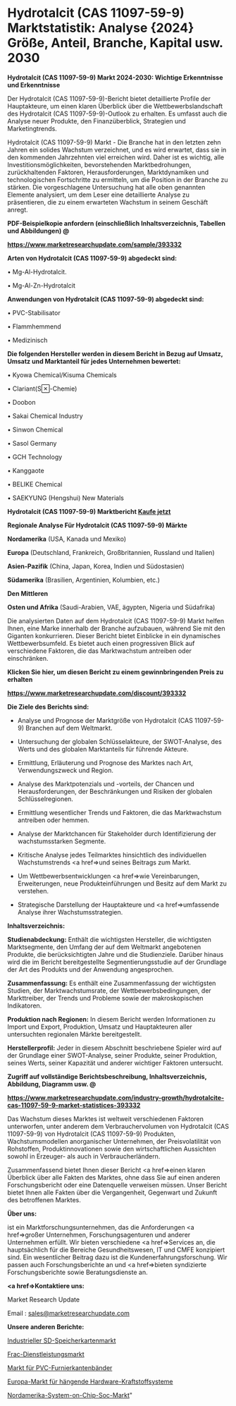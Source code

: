 # Hydrotalcit (CAS 11097-59-9) Marktstatistik: Analyse {2024} Größe, Anteil, Branche, Kapital usw. 2030

<strong>Hydrotalcit (CAS 11097-59-9) Markt 2024-2030: Wichtige Erkenntnisse und Erkenntnisse</strong>

Der Hydrotalcit (CAS 11097-59-9)-Bericht bietet detaillierte Profile der Hauptakteure, um einen klaren Überblick über die Wettbewerbslandschaft des Hydrotalcit (CAS 11097-59-9)-Outlook zu erhalten. Es umfasst auch die Analyse neuer Produkte, den Finanzüberblick, Strategien und Marketingtrends.

Hydrotalcit (CAS 11097-59-9) Markt - Die Branche hat in den letzten zehn Jahren ein solides Wachstum verzeichnet, und es wird erwartet, dass sie in den kommenden Jahrzehnten viel erreichen wird. Daher ist es wichtig, alle Investitionsmöglichkeiten, bevorstehenden Marktbedrohungen, zurückhaltenden Faktoren, Herausforderungen, Marktdynamiken und technologischen Fortschritte zu ermitteln, um die Position in der Branche zu stärken. Die vorgeschlagene Untersuchung hat alle oben genannten Elemente analysiert, um dem Leser eine detaillierte Analyse zu präsentieren, die zu einem erwarteten Wachstum in seinem Geschäft anregt.



<strong><b>PDF-Beispielkopie anfordern (einschließlich Inhaltsverzeichnis, Tabellen und Abbildungen) @ </b></strong>

<strong><a href=https://www.marketresearchupdate.com/sample/393332>

<strong>https://www.marketresearchupdate.com/sample/393332</u></a></strong></strong>



<strong>Arten von Hydrotalcit (CAS 11097-59-9) abgedeckt sind:</strong>

• Mg-Al-Hydrotalcit.

• Mg-Al-Zn-Hydrotalcit



<strong>Anwendungen von Hydrotalcit (CAS 11097-59-9) abgedeckt sind:</strong>

• PVC-Stabilisator

• Flammhemmend

• Medizinisch



<strong>Die folgenden Hersteller werden in diesem Bericht in Bezug auf Umsatz, Umsatz und Marktanteil für jedes Unternehmen bewertet:</strong>

• Kyowa Chemical/Kisuma Chemicals

• Clariant(S-Chemie)

• Doobon

• Sakai Chemical Industry

• Sinwon Chemical

• Sasol Germany

• GCH Technology

• Kanggaote

• BELIKE Chemical

• SAEKYUNG (Hengshui) New Materials



<strong>Hydrotalcit (CAS 11097-59-9) Marktbericht <a href=https://www.marketresearchupdate.com/buynow/393332>Kaufe jetzt</a></strong>



<strong>Regionale Analyse Für Hydrotalcit (CAS 11097-59-9) Märkte</strong>



<strong>Nordamerika</strong> (USA, Kanada und Mexiko)



<strong>Europa</strong> (Deutschland, Frankreich, Großbritannien, Russland und Italien)



<strong>Asien-Pazifik</strong> (China, Japan, Korea, Indien und Südostasien)



<strong>Südamerika</strong> (Brasilien, Argentinien, Kolumbien, etc.)



<strong>Den Mittleren</strong> 

<strong>Osten und Afrika</strong> (Saudi-Arabien, VAE, ägypten, Nigeria und Südafrika)

Die analysierten Daten auf dem Hydrotalcit (CAS 11097-59-9) Markt helfen Ihnen, eine Marke innerhalb der Branche aufzubauen, während Sie mit den Giganten konkurrieren. Dieser Bericht bietet Einblicke in ein dynamisches Wettbewerbsumfeld. Es bietet auch einen progressiven Blick auf verschiedene Faktoren, die das Marktwachstum antreiben oder einschränken.



<strong>Klicken Sie hier, um diesen Bericht zu einem gewinnbringenden Preis zu erhalten
</strong>

<strong><a href=https://www.marketresearchupdate.com/discount/393332>https://www.marketresearchupdate.com/discount/393332</b></u></strong></a>



<strong>Die Ziele des Berichts sind:</strong>

- Analyse und Prognose der Marktgröße von Hydrotalcit (CAS 11097-59-9) Branchen auf dem Weltmarkt.

- Untersuchung der globalen Schlüsselakteure, der SWOT-Analyse, des Werts und des globalen Marktanteils für führende Akteure.

- Ermittlung, Erläuterung und Prognose des Marktes nach Art, Verwendungszweck und Region.

- Analyse des Marktpotenzials und -vorteils, der Chancen und Herausforderungen, der Beschränkungen und Risiken der globalen Schlüsselregionen.

- Ermittlung wesentlicher Trends und Faktoren, die das Marktwachstum antreiben oder hemmen.

- Analyse der Marktchancen für Stakeholder durch Identifizierung der wachstumsstarken Segmente.

- Kritische Analyse jedes Teilmarktes hinsichtlich des individuellen Wachstumstrends <a href=>und</a> seines Beitrags zum Markt.

- Um Wettbewerbsentwicklungen <a href=>wie</a> Vereinbarungen, Erweiterungen, neue Produkteinführungen und Besitz auf dem Markt zu verstehen.

- Strategische Darstellung der Hauptakteure und <a href=>umfas</a>sende Analyse ihrer Wachstumsstrategien.



<strong>Inhaltsverzeichnis:</strong>



<strong>Studienabdeckung:</strong> Enthält die wichtigsten Hersteller, die wichtigsten Marktsegmente, den Umfang der auf dem Weltmarkt angebotenen Produkte, die berücksichtigten Jahre und die Studienziele. Darüber hinaus wird die im Bericht bereitgestellte Segmentierungsstudie auf der Grundlage der Art des Produkts und der Anwendung angesprochen.



<strong>Zusammenfassung:</strong> Es enthält eine Zusammenfassung der wichtigsten Studien, der Marktwachstumsrate, der Wettbewerbsbedingungen, der Markttreiber, der Trends und Probleme sowie der makroskopischen Indikatoren.



<strong>Produktion nach Regionen:</strong> In diesem Bericht werden Informationen zu Import und Export, Produktion, Umsatz und Hauptakteuren aller untersuchten regionalen Märkte bereitgestellt.



<strong>Herstellerprofil:</strong> Jeder in diesem Abschnitt beschriebene Spieler wird auf der Grundlage einer SWOT-Analyse, seiner Produkte, seiner Produktion, seines Werts, seiner Kapazität und anderer wichtiger Faktoren untersucht.



<strong><b>Zugriff auf vollständige Berichtsbeschreibung, Inhaltsverzeichnis, Abbildung, Diagramm usw. @ </b></strong>

<strong><a href=https://www.marketresearchupdate.com/industry-growth/hydrotalcite-cas-11097-59-9-market-statistices-393332>https://www.marketresearchupdate.com/industry-growth/hydrotalcite-cas-11097-59-9-market-statistices-393332</a></strong>

Das Wachstum dieses Marktes ist weltweit verschiedenen Faktoren unterworfen, unter anderem dem Verbrauchervolumen von Hydrotalcit (CAS 11097-59-9) von Hydrotalcit (CAS 11097-59-9) Produkten, Wachstumsmodellen anorganischer Unternehmen, der Preisvolatilität von Rohstoffen, Produktinnovationen sowie den wirtschaftlichen Aussichten sowohl in Erzeuger- als auch in Verbraucherländern.

Zusammenfassend bietet Ihnen dieser Bericht <a href=>einen</a> klaren Überblick über alle Fakten des Marktes, ohne dass Sie auf einen anderen Forschungsbericht oder eine Datenquelle verweisen müssen. Unser Bericht bietet Ihnen alle Fakten über die Vergangenheit, Gegenwart und Zukunft des betroffenen Marktes.



<strong>Über uns:</strong>

 ist ein Marktforschungsunternehmen, das die Anforderungen <a href=>großer</a> Unternehmen, Forschungsagenturen und anderer Unternehmen erfüllt. Wir bieten verschiedene <a href=>Services</a> an, die hauptsächlich für die Bereiche Gesundheitswesen, IT und CMFE konzipiert sind. Ein wesentlicher Beitrag dazu ist die Kundenerfahrungsforschung. Wir passen auch Forschungsberichte an und <a href=>bieten</a> syndizierte Forschungsberichte sowie Beratungsdienste an.



<strong><a href=>Kontaktiere uns:</a></strong>

Market Research Update

Email : sales@marketresearchupdate.com



<strong>Unsere anderen Berichte:</strong>

<a href=https://www.linkedin.com/pulse/industrial-sd-memory-card-market-size>Industrieller SD-Speicherkartenmarkt</a>

<a href=https://www.linkedin.com/pulse/frac-services-market-sizing-up-anticipating-trends>Frac-Dienstleistungsmarkt</a>

<a href=https://www.linkedin.com/pulse/pvc-veneer-edgeband-market-2023-remarking-enormous>Markt für PVC-Furnierkantenbänder</a>

<a href=https://www.linkedin.com/pulse/europe-hanging-hardware-fueling-systems-market>Europa-Markt für hängende Hardware-Kraftstoffsysteme</a>

<a href=https://www.linkedin.com/pulse/north-america-system-on-chip-soc-market-2023-manufacturers>Nordamerika-System-on-Chip-Soc-Markt</a>"
